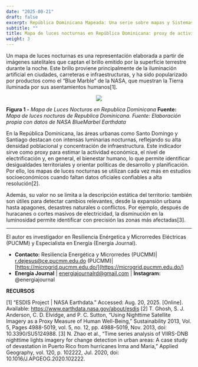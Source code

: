 ```yaml
---
date: "2025-08-21"
draft: false
excerpt: República Dominicana Mapeada: Una serie sobre mapas y Sistemas de Información Geográfica (SIG) para explorar RD.
subtitle: ""
title: Mapa de luces nocturnas en República Dominicana: proxy de actividad económica y desarrollo territorial 
weight: 3
---
```


Un mapa de luces nocturnas es una representación elaborada a partir de imágenes satelitales que captan el brillo emitido por la superficie terrestre durante la noche. Este brillo proviene principalmente de la iluminación artificial en ciudades, carreteras e infraestructuras, y ha sido popularizado por productos como el “Blue Marble” de la NASA, que muestran la Tierra iluminada por sus asentamientos humanos[1].

<div align="center">
    <img src="/blog/RD-mapped/LucesNocturnas/Figura 1 - Mapa de Luces Nocturas en Republica Dominicana - REDJG.png">
</div>

**Figura 1 -** _Mapa de Luces Nocturas en Republica Dominicana_ **Fuente:**  _Mapa de luces nocturas de Republica Dominicana. Fuente: Elaboración propia con datos de NASA BlueMarbel Earthdata_

En la República Dominicana, las áreas urbanas como Santo Domingo y Santiago destacan con intensas luminarias nocturnas, reflejando su alta densidad poblacional y concentración de infraestructura. Este indicador sirve como proxy para estimar la actividad económica, el nivel de electrificación y, en general, el bienestar humano, lo que permite identificar desigualdades territoriales y orientar políticas de desarrollo y planificación. Por ello, los mapas de luces nocturnas se utilizan cada vez más en estudios socioeconómicos cuando faltan datos oficiales confiables a alta resolución[2].


Además, su valor no se limita a la descripción estática del territorio: también son útiles para detectar cambios relevantes, desde la expansión urbana hasta apagones, desastres naturales o conflictos. Por ejemplo, después de huracanes o cortes masivos de electricidad, la disminución en la luminosidad permite identificar con precisión las zonas más afectadas[3].

---

El autor es investigador en Resiliencia Enérgetica y Microrredes Eléctricas (PUCMM) y Especialista en Energía (Energía Journal).

- **Contacto:**  Resiliencia Energética y Microrredes (PUCMM)| [r.dejesus@ce.pucmm.edu.do](mailto:r.dejesus@ce.pucmm.edu.do)
 (PUCMM)| [https://microgrid.pucmm.edu.do/](https://microgrid.pucmm.edu.do/)
- **Energía Journal**  | energiajournalrd@gmail.com |  **Instagram:**  @energiajournal

**RECURSOS**


[1]	“ESDIS Project | NASA Earthdata.” Accessed: Aug. 20, 2025. [Online]. Available: https://www.earthdata.nasa.gov/about/esdis
[2]	T. Ghosh, S. J. Anderson, C. D. Elvidge, and P. C. Sutton, “Using Nighttime Satellite Imagery as a Proxy Measure of Human Well-Being,” Sustainability 2013, Vol. 5, Pages 4988-5019, vol. 5, no. 12, pp. 4988–5019, Nov. 2013, doi: 10.3390/SU5124988.
[3]	N. Zhao et al., “Time series analysis of VIIRS-DNB nighttime lights imagery for change detection in urban areas: A case study of devastation in Puerto Rico from hurricanes Irma and Maria,” Applied Geography, vol. 120, p. 102222, Jul. 2020, doi: 10.1016/J.APGEOG.2020.102222.




